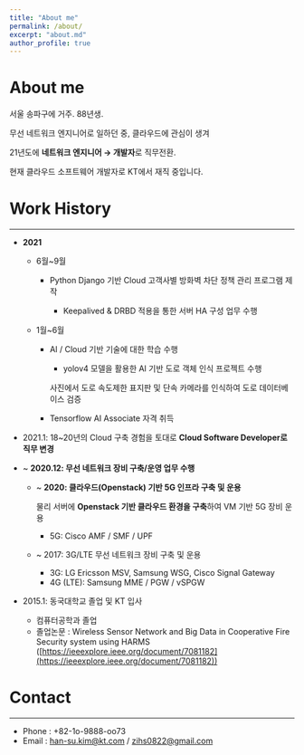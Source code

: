 ```yaml
---
title: "About me"
permalink: /about/
excerpt: "about.md"
author_profile: true
---
```

# About me

서울 송파구에 거주. 88년생.

무선 네트워크 엔지니어로 일하던 중, 클라우드에 관심이 생겨

21년도에 **네트워크 엔지니어 → 개발자**로 직무전환. 

현재 클라우드 소프트웨어 개발자로 KT에서 재직 중입니다.

# Work History

---

- **2021**
    - 6월~9월
        - Python Django 기반 Cloud 고객사별 방화벽 차단 정책 관리 프로그램 제작

            -  Keepalived & DRBD 적용을 통한 서버 HA 구성 업무 수행

    - 1월~6월
        - AI / Cloud 기반 기술에 대한 학습 수행

            -  yolov4 모델을 활용한 AI 기반 도로 객체 인식 프로젝트 수행

            사진에서 도로 속도제한 표지판 및 단속 카메라를 인식하여 도로 데이터베이스 검증

        - Tensorflow AI Associate 자격 취득

- 2021.1: 18~20년의 Cloud 구축 경험을 토대로 **Cloud Software Developer로 직무 변경**

- ~  **2020.12: 무선 네트워크 장비 구축/운영 업무 수행**
    - ~ **2020: 클라우드(Openstack) 기반 5G 인프라 구축 및 운용**

        물리 서버에 **Openstack 기반 클라우드 환경을 구축**하여 VM 기반 5G 장비 운용

        - 5G: Cisco AMF / SMF / UPF
    - ~ 2017: 3G/LTE 무선 네트워크 장비 구축 및 운용
        - 3G: LG Ericsson MSV, Samsung WSG, Cisco Signal Gateway
        - 4G (LTE): Samsung MME / PGW / vSPGW
- 2015.1: 동국대학교 졸업 및 KT 입사
    - 컴퓨터공학과 졸업
    - 졸업논문 : Wireless Sensor Network and Big Data in Cooperative Fire Security system using HARMS ([https://ieeexplore.ieee.org/document/7081182](https://ieeexplore.ieee.org/document/7081182))

# Contact

---

- Phone : +82-1o-9888-oo73
- Email : han-su.kim@kt.com / zihs0822@gmail.com